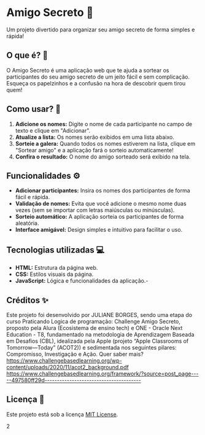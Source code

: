  # Amigo Secreto 🎉

 Um projeto divertido para organizar seu amigo secreto de forma simples e rápida!

 ## O que é? 🤔

 O Amigo Secreto é uma aplicação web que te ajuda a sortear os participantes do seu amigo secreto de um jeito fácil e sem complicação. Esqueça os papelzinhos e a confusão na hora de descobrir quem tirou quem!

 ## Como usar? 🚀

 1.  **Adicione os nomes:** Digite o nome de cada participante no campo de texto e clique em "Adicionar".
 2.  **Atualize a lista:** Os nomes serão exibidos em uma lista abaixo.
 3.  **Sorteie a galera:** Quando todos os nomes estiverem na lista, clique em "Sortear amigo" e a aplicação fará o sorteio automaticamente!
 4.  **Confira o resultado:** O nome do amigo sorteado será exibido na tela.

 ## Funcionalidades ⚙️

 *   **Adicionar participantes:** Insira os nomes dos participantes de forma fácil e rápida.
 *   **Validação de nomes:** Evita que você adicione o mesmo nome duas vezes (sem se importar com letras maiúsculas ou minúsculas).
 *   **Sorteio automático:** A aplicação sorteia os participantes de forma aleatória.
 *   **Interface amigável:** Design simples e intuitivo para facilitar o uso.

 ## Tecnologias utilizadas 💻

 *   **HTML:** Estrutura da página web.
 *   **CSS:** Estilos visuais da página.
 *   **JavaScript:** Lógica e funcionalidades da aplicação.-

 ## Créditos ✨

 Este projeto foi desenvolvido por JULIANE BORGES, sendo uma etapa do curso Praticando Logica de programação: Challenge Amigo Secreto, proposto pela Alura (Ecosistema de ensino tech) e ONE - Oracle Next Education - T8, fundamentado na metodologia de Aprendizagem Baseada em Desafios (CBL), idealizada pela Apple (projeto “Apple Classrooms of Tomorrow—Today” (ACOT2)) e sedimentada nos seguintes pilares: Compromisso, Investigação e Ação. 
 Quer saber mais?
 https://www.challengebasedlearning.org/wp-content/uploads/2020/11/acot2_background.pdf
 https://www.challengebasedlearning.org/framework/?source=post_page-----497580ff29d---------------------------------------

 ## Licença 📄

 Este projeto está sob a licença [MIT License](https://opensource.org/licenses/MIT).

 2
